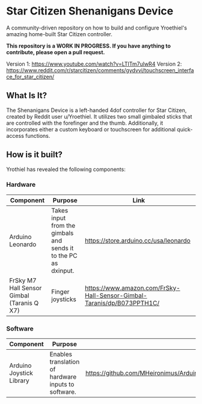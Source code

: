 # Star Citizen Shenanigans Device
A community-driven repository on how to build and configure Yroethiel's amazing home-built Star Citizen controller.

**This repository is a WORK IN PROGRESS. If you have anything to contribute, please open a pull request.**

Version 1: https://www.youtube.com/watch?v=LTITm7ulwR4
Version 2: https://www.reddit.com/r/starcitizen/comments/gydvvi/touchscreen_interface_for_star_citizen/

## What Is It?
The Shenanigans Device is a left-handed 4dof controller for Star Citizen, created by Reddit user u/Yroethiel. It utilizes two small gimbaled sticks that are controlled with the forefinger and the thumb. Additionally, it incorporates either a custom keyboard or touchscreen for additional quick-access functions.

## How is it built?
Yrothiel has revealed the following components:

### Hardware
| Component                                   | Purpose                                                         | Link                                                                   |
|---------------------------------------------|-----------------------------------------------------------------|------------------------------------------------------------------------|
| Arduino Leonardo                            | Takes input from the gimbals and sends it to the PC as dxinput. | https://store.arduino.cc/usa/leonardo                                  |
| FrSky M7 Hall Sensor Gimbal (Taranis Q X7)  | Finger joysticks                                                | https://www.amazon.com/FrSky-Hall-Sensor-Gimbal-Taranis/dp/B073PPTH1C/ |

### Software
| Component                                   | Purpose                                                         | Link                                                                                                                  |
|---------------------------------------------|-----------------------------------------------------------------|-----------------------------------------------------------------------------------------------------------------------|
| Arduino Joystick Library                    | Enables translation of hardware inputs to software.             | https://github.com/MHeironimus/ArduinoJoystickLibrary/blob/master/Joystick/examples/JoystickButton/JoystickButton.ino |


